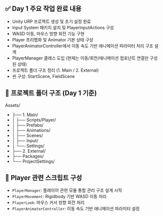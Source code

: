 ## ✅ Day 1 주요 작업 완료 내용

- Unity URP 프로젝트 생성 및 초기 설정 완료
- Input System 패키지 설치 및 PlayerInputActions 구성
- WASD 이동, 마우스 방향 회전 기능 구현
- Player 프리팹화 및 Animator 기본 상태 구성
- PlayerAnimatorController에서 이동 속도 기반 애니메이션 파라미터 처리 구조 설계
- PlayerManager 클래스 도입 (현재는 이동/회전/애니메이션 컴포넌트 연결만 구성된 상태)
- 프로젝트 폴더 구조 정리 (1. Main / 2. External)
- 씬 구성: StartScene, FieldScene

## 📁 프로젝트 폴더 구조 (Day 1 기준)

Assets/
- ├── 1. Main/
- │ ├── Scripts/Player/
- │ ├── Prefabs/
- │ ├── Animations/
- │ ├── Scenes/
- │ ├── Input/
- │ └── Settings/
- ├── 2. External/
- ├── Packages/
- └── ProjectSettings/

## 🔧 Player 관련 스크립트 구성

- `PlayerManager`: 플레이어 관련 모듈 통합 관리 구조 설계 시작
- `PlayerMovement`: Rigidbody 기반 WASD 이동 처리
- `PlayerLook`: 마우스 커서 방향 회전 처리
- `PlayerAnimatorController`: 이동 속도 기반 애니메이션 파라미터 설정
